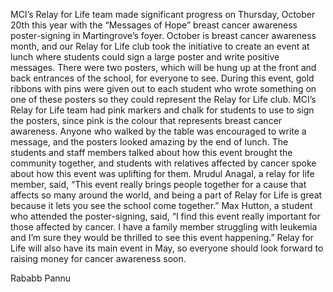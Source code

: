 

MCI’s Relay for Life team made significant progress on Thursday, October
20th this year with the “Messages of Hope” breast cancer awareness
poster-signing in Martingrove’s foyer. October is breast cancer
awareness month, and our Relay for Life club took the initiative to
create an event at lunch where students could sign a large poster and
write positive messages. There were two posters, which will be hung up
at the front and back entrances of the school, for everyone to see.
During this event, gold ribbons with pins were given out to each student
who wrote something on one of these posters so they could represent the
Relay for Life club. MCI’s Relay for Life team had pink markers and
chalk for students to use to sign the posters, since pink is the colour
that represents breast cancer awareness. Anyone who walked by the table
was encouraged to write a message, and the posters looked amazing by the
end of lunch. The students and staff members talked about how this event
brought the community together, and students with relatives affected by
cancer spoke about how this event was uplifting for them. Mrudul Anagal,
a relay for life member, said, “This event really brings people together
for a cause that affects so many around the world, and being a part of
Relay for Life is great because it lets you see the school come
together.” Max Hutton, a student who attended the poster-signing, said,
“I find this event really important for those affected by cancer. I have
a family member struggling with leukemia and I’m sure they would be
thrilled to see this event happening.” Relay for Life will also have its
main event in May, so everyone should look forward to raising money for
cancer awareness soon.

Rababb Pannu
